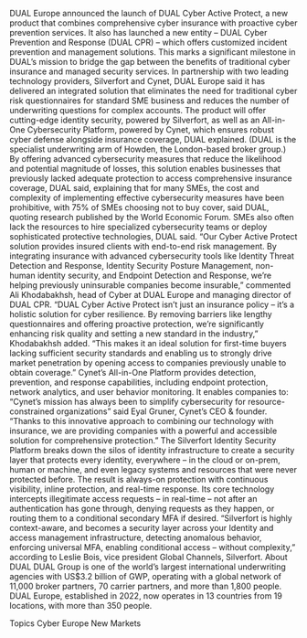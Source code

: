 DUAL Europe announced the launch of DUAL Cyber Active Protect, a new product that combines comprehensive cyber insurance with proactive cyber prevention services.
It also has launched a new entity – DUAL Cyber Prevention and Response (DUAL CPR) – which offers customized incident prevention and management solutions. This marks a significant milestone in DUAL’s mission to bridge the gap between the benefits of traditional cyber insurance and managed security services.
In partnership with two leading technology providers, Silverfort and Cynet, DUAL Europe said it has delivered an integrated solution that eliminates the need for traditional cyber risk questionnaires for standard SME business and reduces the number of underwriting questions for complex accounts.
The product will offer cutting-edge identity security, powered by Silverfort, as well as an All-in-One Cybersecurity Platform, powered by Cynet, which ensures robust cyber defense alongside insurance coverage, DUAL explained. (DUAL is the specialist underwriting arm of Howden, the London-based broker group.)
By offering advanced cybersecurity measures that reduce the likelihood and potential magnitude of losses, this solution enables businesses that previously lacked adequate protection to access comprehensive insurance coverage, DUAL said, explaining that for many SMEs, the cost and complexity of implementing effective cybersecurity measures have been prohibitive, with 75% of SMEs choosing not to buy cover, said DUAL, quoting research published by the World Economic Forum.
SMEs also often lack the resources to hire specialized cybersecurity teams or deploy sophisticated protective technologies, DUAL said.
“Our Cyber Active Protect solution provides insured clients with end-to-end risk management. By integrating insurance with advanced cybersecurity tools like Identity Threat Detection and Response, Identity Security Posture Management, non-human identity security, and Endpoint Detection and Response, we’re helping previously uninsurable companies become insurable,” commented Ali Khodabakhsh, head of Cyber at DUAL Europe and managing director of DUAL CPR.
“DUAL Cyber Active Protect isn’t just an insurance policy – it’s a holistic solution for cyber resilience. By removing barriers like lengthy questionnaires and offering proactive protection, we’re significantly enhancing risk quality and setting a new standard in the industry,” Khodabakhsh added. “This makes it an ideal solution for first-time buyers lacking sufficient security standards and enabling us to strongly drive market penetration by opening access to companies previously unable to obtain coverage.”
Cynet’s All-in-One Platform provides detection, prevention, and response capabilities, including endpoint protection, network analytics, and user behavior monitoring. It enables companies to:
“Cynet’s mission has always been to simplify cybersecurity for resource-constrained organizations” said Eyal Gruner, Cynet’s CEO & founder. “Thanks to this innovative approach to combining our technology with insurance, we are providing companies with a powerful and accessible solution for comprehensive protection.”
The Silverfort Identity Security Platform breaks down the silos of identity infrastructure to create a security layer that protects every identity, everywhere – in the cloud or on-prem, human or machine, and even legacy systems and resources that were never protected before. The result is always-on protection with continuous visibility, inline protection, and real-time response.
Its core technology intercepts illegitimate access requests – in real-time – not after an authentication has gone through, denying requests as they happen, or routing them to a conditional secondary MFA if desired.
“Silverfort is highly context-aware, and becomes a security layer across your Identity and access management infrastructure, detecting anomalous behavior, enforcing universal MFA, enabling conditional access – without complexity,” according to Leslie Bois, vice president Global Channels, Silverfort.
About DUAL
DUAL Group is one of the world’s largest international underwriting agencies with US$3.2 billion of GWP, operating with a global network of 11,000 broker partners, 70 carrier partners, and more than 1,800 people. DUAL Europe, established in 2022, now operates in 13 countries from 19 locations, with more than 350 people.

Topics
Cyber
Europe
New Markets
